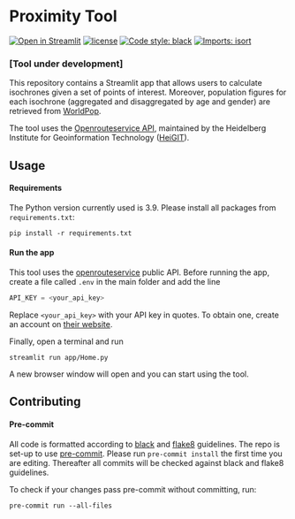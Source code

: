 # Proximity Tool

[![Open in Streamlit](https://static.streamlit.io/badges/streamlit_badge_black_white.svg)]()
[![license](https://img.shields.io/github/license/OCHA-DAP/pa-aa-toolbox.svg)](https://github.com/mapaction/proximity-tool/blob/main/LICENSE)
[![Code style: black](https://img.shields.io/badge/code%20style-black-000000.svg)](https://github.com/psf/black)
[![Imports: isort](https://img.shields.io/badge/%20imports-isort-%231674b1?style=flat&labelColor=ef8336)](https://pycqa.github.io/isort/)

### [Tool under development]
This repository contains a Streamlit app that allows users to calculate isochrones given a set of points of interest. Moreover, population figures for each isochrone (aggregated and disaggregated by age and gender) are retrieved from [WorldPop](https://www.worldpop.org/).

The tool uses the [Openrouteservice API](https://openrouteservice.org/), maintained by the Heidelberg Institute for Geoinformation Technology ([HeiGIT](https://heigit.org/)).

## Usage

#### Requirements

The Python version currently used is 3.9. Please install all packages from
``requirements.txt``:

```shell
pip install -r requirements.txt
```

#### Run the app

This tool uses the [openrouteservice](https://api.openrouteservice.org/) public API.
Before running the app, create a file called `.env` in the main folder and add the line

```python
API_KEY = <your_api_key>
```

Replace `<your_api_key>` with your API key in quotes. To obtain one, create an account on [their website](https://openrouteservice.org/dev/#/signup).

Finally, open a terminal and run

```shell
streamlit run app/Home.py
```

A new browser window will open and you can start using the tool.

## Contributing

#### Pre-commit

All code is formatted according to
[black](https://github.com/psf/black) and [flake8](https://flake8.pycqa.org/en/latest) guidelines. The repo is set-up to use [pre-commit](https://github.com/pre-commit/pre-commit). Please run ``pre-commit install`` the first time you are editing. Thereafter all commits will be checked against black and flake8 guidelines.

To check if your changes pass pre-commit without committing, run:

```shell
pre-commit run --all-files
```
